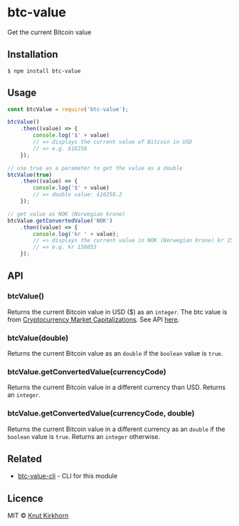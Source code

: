 # btc-value
Get the current Bitcoin value

## Installation
```
$ npm install btc-value
```

## Usage
```js
const btcValue = require('btc-value');

btcValue()
    .then((value) => {
        console.log('$' + value)
        // => displays the current value of Bitcoin in USD
        // => e.g. $16258
    });

// use true as a parameter to get the value as a double
btcValue(true)
    .then((value) => {
        console.log('$' + value)
        // => double value: $16258.2
    });

// get value as NOK (Norwegian krone)
btcValue.getConvertedValue('NOK')
    .then((value) => {
        console.log('kr ' + value);
        // => displays the current value in NOK (Norwegian krone) kr 158053
        // => e.g. kr 158053
    });
```

## API
### btcValue()
Returns the current Bitcoin value in USD ($) as an ```integer```.
The btc value is from [Cryptocurrency Market Capitalizations](https://coinmarketcap.com/). See API [here](https://coinmarketcap.com/api/).

### btcValue(double)
Returns the current Bitcoin value as an ```double``` if the ```boolean``` value is ```true```.

### btcValue.getConvertedValue(currencyCode)
Returns the current Bitcoin value in a different currency than USD. Returns an ```integer```.

### btcValue.getConvertedValue(currencyCode, double)
Returns the current Bitcoin value in a different currency as an ```double``` if the ```boolean``` value is ```true```. Returns an ```integer``` otherwise. 

## Related
- [btc-value-cli](https://github.com/Knutakir/btc-value-cli) - CLI for this module

## Licence
MIT © [Knut Kirkhorn](LICENSE)